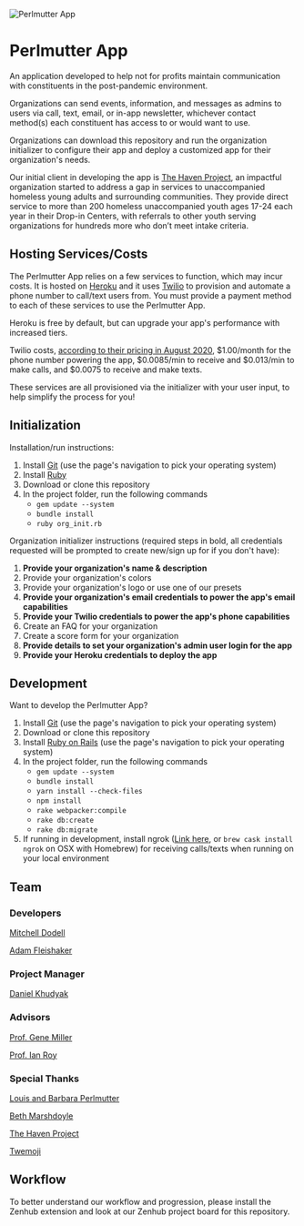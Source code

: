 ![Perlmutter App](https://raw.githubusercontent.com/PerlmutterFellows/PerlmutterSummer2020/staging/app/assets/images/perlmutterapp.gif)
# Perlmutter App
An application developed to help not for profits maintain communication with constituents in the post-pandemic environment.

Organizations can send events, information, and messages as admins to users via call, text, email, or in-app newsletter, whichever contact method(s) each constituent has access to or would want to use.

Organizations can download this repository and run the organization initializer to configure their app and deploy a customized app for their organization's needs.

Our initial client in developing the app is [The Haven Project](https://havenproject.net/), an impactful organization started to address a gap in services to unaccompanied homeless young adults and surrounding communities. They provide direct service to more than 200 homeless unaccompanied youth ages 17-24 each year in their Drop-in Centers, with referrals to other youth serving organizations for hundreds more who don’t meet intake criteria.

## Hosting Services/Costs
The Perlmutter App relies on a few services to function, which may incur costs. It is hosted on [Heroku](https://www.heroku.com/) and it uses [Twilio](https://www.twilio.com/) to provision and automate a phone number to call/text users from. You must provide a payment method to each of these services to use the Perlmutter App.

Heroku is free by default, but can upgrade your app's performance with increased tiers.

Twilio costs, [according to their pricing in August 2020](https://www.twilio.com/pricing), $1.00/month for the phone number powering the app, $0.0085/min to receive and $0.013/min to make calls, and $0.0075 to receive and make texts.

These services are all provisioned via the initializer with your user input, to help simplify the process for you!

## Initialization
Installation/run instructions:
1) Install [Git](https://www.atlassian.com/git/tutorials/install-git) (use the page's navigation to pick your operating system)
2) Install [Ruby](https://rails.devcamp.com/trails/ruby-programming/campsites/introduction-to-the-ruby-programming-lanuage/guides/how-to-install-ruby-on-a-computer)
3) Download or clone this repository
4) In the project folder, run the following commands
   * `gem update --system`
   * `bundle install`
   * `ruby org_init.rb` 
   
Organization initializer instructions (required steps in bold, all credentials requested will be prompted to create new/sign up for if you don't have):
1) **Provide your organization's name & description**
2) Provide your organization's colors
3) Provide your organization's logo or use one of our presets
4) **Provide your organization's email credentials to power the app's email capabilities**
5) **Provide your Twilio credentials to power the app's phone capabilities**
6) Create an FAQ for your organization
7) Create a score form for your organization
8) **Provide details to set your organization's admin user login for the app**
9) **Provide your Heroku credentials to deploy the app**

## Development
Want to develop the Perlmutter App?
1) Install [Git](https://www.atlassian.com/git/tutorials/install-git) (use the page's navigation to pick your operating system)
2) Download or clone this repository
3) Install [Ruby on Rails](https://gorails.com/setup/osx) (use the page's navigation to pick your operating system)
4) In the project folder, run the following commands
   * `gem update --system`
   * `bundle install`
   * `yarn install --check-files`
   * `npm install`
   * `rake webpacker:compile`
   * `rake db:create`
   * `rake db:migrate`
5) If running in development, install ngrok ([Link here](https://ngrok.com/download), or `brew cask install ngrok` on OSX with Homebrew) for receiving calls/texts when running on your local environment

## Team
### Developers
[Mitchell Dodell](https://github.com/mdodell)

[Adam Fleishaker](https://github.com/afleishaker)

### Project Manager
[Daniel Khudyak](https://www.linkedin.com/in/daniel-khudyak/)

### Advisors
[Prof. Gene Miller](https://www.brandeis.edu/facultyguide/person.html?emplid=a17250782cc27b6ced397bc3c9310b5f32e03d34)

[Prof. Ian Roy](https://www.brandeis.edu/facultyguide/person.html?emplid=e1b21496896ddff81d7249e1bc6d95387a2c72e5)

### Special Thanks
[Louis and Barbara Perlmutter](https://www.brandeis.edu/global/about/centers/perlmutter/index.html)

[Beth Marshdoyle](https://www.linkedin.com/in/bethmarshdoyle)

[The Haven Project](https://havenproject.net/)

[Twemoji](https://twemoji.twitter.com/)

## Workflow
To better understand our workflow and progression, please install the Zenhub extension and look at our Zenhub project board for this repository.
